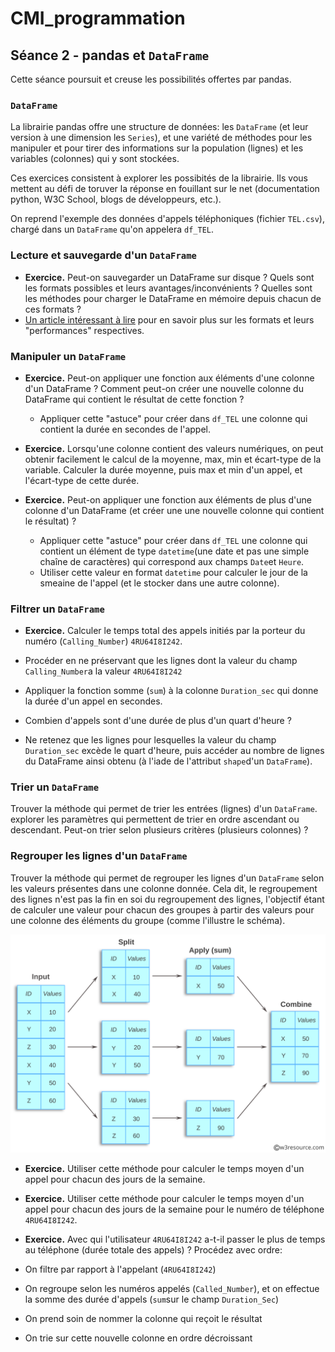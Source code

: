 # CMI_programmation

## Séance 2 - pandas et `DataFrame`

Cette séance poursuit et creuse les possibilités offertes par pandas.

### `DataFrame`

La librairie pandas offre une structure de données: les `DataFrame` (et leur version à une dimension les `Series`), et une variété de méthodes pour les manipuler et pour tirer des informations sur la population (lignes) et les variables (colonnes) qui y sont stockées.

Ces exercices consistent à explorer les possibités de la librairie. Ils vous mettent au défi de toruver la réponse en fouillant sur le net (documentation python, W3C School, blogs de développeurs, etc.).

On reprend l'exemple des données d'appels téléphoniques (fichier `TEL.csv`), chargé dans un `DataFrame` qu'on appelera `df_TEL`.

### Lecture et sauvegarde d'un `DataFrame`

* **Exercice.** Peut-on sauvegarder un DataFrame sur disque ? Quels sont les formats possibles et leurs avantages/inconvénients ? Quelles sont les méthodes pour charger le DataFrame en mémoire depuis chacun de ces formats ?
 * [Un article intéressant à lire](https://towardsdatascience.com/the-best-format-to-save-pandas-data-414dca023e0d) pour en savoir plus sur les formats et leurs "performances" respectives.

### Manipuler un `DataFrame`

* **Exercice.** Peut-on appliquer une fonction aux éléments d'une colonne d'un DataFrame ? Comment peut-on créer une nouvelle colonne du DataFrame qui contient le résultat de cette fonction ?
	* Appliquer cette "astuce" pour créer dans `df_TEL` une colonne qui contient la durée en secondes de l'appel.

* **Exercice.** Lorsqu'une colonne contient des valeurs numériques, on peut obtenir facilement le calcul de la moyenne, max, min et écart-type de la variable. Calculer la durée moyenne, puis max et min d'un appel, et l'écart-type de cette durée.

* **Exercice.** Peut-on appliquer une fonction aux éléments de plus d'une colonne d'un DataFrame (et créer une une nouvelle colonne qui contient le résultat) ?
	* Appliquer cette "astuce" pour créer dans `df_TEL` une colonne qui contient un élément de type `datetime`(une date et pas une simple chaîne de caractères) qui correspond aux champs `Date`et `Heure`.
	* Utiliser cette valeur en format `datetime` pour calculer le jour de la smeaine de l'appel (et le stocker dans une autre colonne).

### Filtrer un `DataFrame`

* **Exercice.** Calculer le temps total des appels initiés par la porteur du numéro (`Calling_Number`) `4RU64I8I242`.
 * Procéder en ne préservant que les lignes dont la valeur du champ `Calling_Number`a la valeur `4RU64I8I242`
 * Appliquer la fonction somme (`sum`) à la colonne `Duration_sec` qui donne la durée d'un appel en secondes.

* Combien d'appels sont d'une durée de plus d'un quart d'heure ?
 * Ne retenez que les lignes pour lesquelles la valeur du champ `Duration_sec` excède le quart d'heure, puis accéder au nombre de lignes du DataFrame ainsi obtenu (à l'iade de l'attribut `shape`d'un `DataFrame`).

### Trier un `DataFrame`

Trouver la méthode qui permet de trier les entrées (lignes) d'un `DataFrame`. explorer les paramètres qui permettent de trier en ordre ascendant ou descendant. Peut-on trier selon plusieurs critères (plusieurs colonnes) ?

### Regrouper les lignes d'un `DataFrame`

Trouver la méthode qui permet de regrouper les lignes d'un `DataFrame` selon les valeurs présentes dans une colonne donnée. Cela dit, le regroupement des lignes n'est pas la fin en soi du regroupement des lignes, l'objectif étant de calculer une valeur pour chacun des groupes à partir des valeurs pour une colonne des éléments du groupe (comme l'illustre le schéma).

![](./pandas-groupby-split-apply-combine.svg)
 
* **Exercice.**  Utiliser cette méthode pour calculer le temps moyen d'un appel pour chacun des jours de la semaine.

* **Exercice.**  Utiliser cette méthode pour calculer le temps moyen d'un appel pour chacun des jours de la semaine pour le numéro de téléphone `4RU64I8I242`.

* **Exercice.**  Avec qui l'utilisateur `4RU64I8I242` a-t-il passer le plus de temps au téléphone (durée totale des appels) ? Procédez avec ordre:
 * On filtre par rapport à l'appelant (`4RU64I8I242`)
 * On regroupe selon les numéros appelés (`Called_Number`), et on effectue la somme des durée d'appels (`sum`sur le champ `Duration_Sec`)
 * On prend soin de nommer la colonne qui reçoit le résultat
 * On trie sur cette nouvelle colonne en ordre décroissant




	




